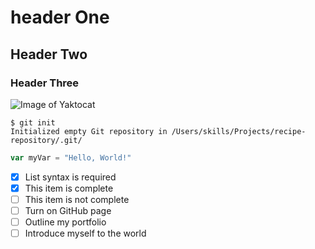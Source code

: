 # header One
## Header Two
### Header Three

![Image of Yaktocat](https://octodex.github.com/images/yaktocat.png)

```
$ git init
Initialized empty Git repository in /Users/skills/Projects/recipe-repository/.git/
```

```javascript
var myVar = "Hello, World!"
```

- [x] List syntax is required
- [x] This item is complete
- [ ] This item is not complete
- [ ] Turn on GitHub page
- [ ] Outline my portfolio
- [ ] Introduce myself to the world
